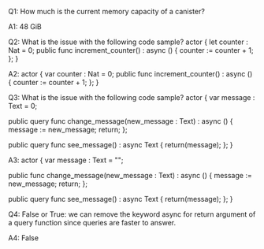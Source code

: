 Q1: How much is the current memory capacity of a canister?

A1: 48 GiB

Q2: What is the issue with the following code sample?
actor {
  let counter : Nat = 0;
  public func increment_counter() : async () {
    counter := counter + 1;
  };
}

A2: actor {
  var counter : Nat = 0;
  public func increment_counter() : async () {
    counter := counter + 1;
  };
}

Q3: What is the issue with the following code sample?
actor {
  var message : Text = 0;

  public query func change_message(new_message : Text) : async () {
    message := new_message;
    return;
  };
  
  public query func see_message() : async Text {
    return(message);
  };
}

A3: actor {
  var message : Text = "";

  public func change_message(new_message : Text) : async () {
    message := new_message;
    return;
  };
  
  public query func see_message() : async Text {
    return(message);
  };
}

Q4: False or True: we can remove the keyword async for return argument of a query function since queries are faster to answer.

A4: False